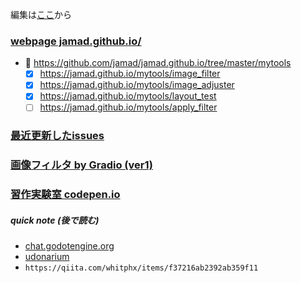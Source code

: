 <link rel="stylesheet" type="text/css" href="/assets/css/styles.css" />

編集は[ここ](https://github.com/jamad/jamad/edit/main/README.md)から

### [webpage jamad.github.io/](https://jamad.github.io/)

* 🌱 https://github.com/jamad/jamad.github.io/tree/master/mytools
  * [x] https://jamad.github.io/mytools/image_filter
  * [x] https://jamad.github.io/mytools/image_adjuster
  * [x] https://jamad.github.io/mytools/layout_test
  * [ ] https://jamad.github.io/mytools/apply_filter

### [最近更新したissues](https://github.com/jamad/practicePython/issues?q=is%3Aissue+is%3Aopen+sort%3Aupdated-desc)

### [画像フィルタ by Gradio (ver1)](https://huggingface.co/spaces/juyam/image_adjuster)

### [習作実験室 codepen.io](https://codepen.io/your-work/)


<!--
**jamad/jamad** is a ✨ _special_ ✨ repository because its `README.md` (this file) appears on your GitHub profile.
-->

##### quick note (後で読む)
* [chat.godotengine.org](https://chat.godotengine.org/channel/announcements) 
* [udonarium](https://github.com/TK11235/udonarium)
* `https://qiita.com/whitphx/items/f37216ab2392ab359f11`
